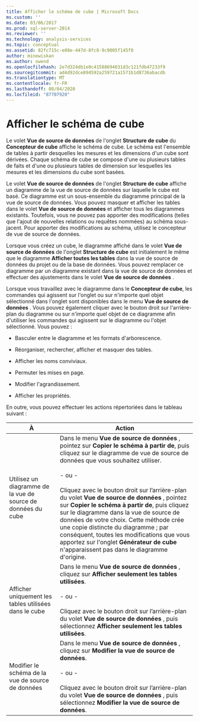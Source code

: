 ```yaml
---
title: Afficher le schéma de cube | Microsoft Docs
ms.custom: ''
ms.date: 03/06/2017
ms.prod: sql-server-2014
ms.reviewer: ''
ms.technology: analysis-services
ms.topic: conceptual
ms.assetid: 82fc715c-e08e-447d-8fc8-9c9005f145f0
author: minewiskan
ms.author: owend
ms.openlocfilehash: 2e7d324db1e0c41588694031d3c121fdb47233f9
ms.sourcegitcommit: ad4d92dce894592a259721a1571b1d8736abacdb
ms.translationtype: MT
ms.contentlocale: fr-FR
ms.lasthandoff: 08/04/2020
ms.locfileid: "87707920"
---
```

# <a name="view-the-cube-schema"></a>Afficher le schéma de cube
  Le volet **Vue de source de données** de l'onglet **Structure de cube** du **Concepteur de cube** affiche le schéma de cube. Le schéma est l'ensemble de tables à partir desquelles les mesures et les dimensions d'un cube sont dérivées. Chaque schéma de cube se compose d'une ou plusieurs tables de faits et d'une ou plusieurs tables de dimension sur lesquelles les mesures et les dimensions du cube sont basées.  
  
 Le volet **Vue de source de données** de l'onglet **Structure de cube** affiche un diagramme de la vue de source de données sur laquelle le cube est basé. Ce diagramme est un sous-ensemble du diagramme principal de la vue de source de données. Vous pouvez masquer et afficher les tables dans le volet **Vue de source de données** et afficher tous les diagrammes existants. Toutefois, vous ne pouvez pas apporter des modifications (telles que l'ajout de nouvelles relations ou requêtes nommées) au schéma sous-jacent. Pour apporter des modifications au schéma, utilisez le concepteur de vue de source de données.  
  
 Lorsque vous créez un cube, le diagramme affiché dans le volet **Vue de source de données** de l'onglet **Structure de cube** est initialement le même que le diagramme **Afficher toutes les tables** dans la vue de source de données du projet ou de la base de données. Vous pouvez remplacer ce diagramme par un diagramme existant dans la vue de source de données et effectuer des ajustements dans le volet **Vue de source de données** .  
  
 Lorsque vous travaillez avec le diagramme dans le **Concepteur de cube**, les commandes qui agissent sur l'onglet ou sur n'importe quel objet sélectionné dans l'onglet sont disponibles dans le menu **Vue de source de données** . Vous pouvez également cliquer avec le bouton droit sur l'arrière-plan du diagramme ou sur n'importe quel objet de ce diagramme afin d'utiliser les commandes qui agissent sur le diagramme ou l'objet sélectionné. Vous pouvez :  
  
-   Basculer entre le diagramme et les formats d'arborescence.  
  
-   Réorganiser, rechercher, afficher et masquer des tables.  
  
-   Afficher les noms conviviaux.  
  
-   Permuter les mises en page.  
  
-   Modifier l'agrandissement.  
  
-   Afficher les propriétés.  
  
 En outre, vous pouvez effectuer les actions répertoriées dans le tableau suivant :  
  
|À|Action|  
|--------|-------------|  
|Utilisez un diagramme de la vue de source de données du cube|Dans le menu **Vue de source de données** , pointez sur **Copier le schéma à partir de**, puis cliquez sur le diagramme de vue de source de données que vous souhaitez utiliser.<br /><br /> - ou -<br /><br /> Cliquez avec le bouton droit sur l’arrière-plan du volet **Vue de source de données** , pointez sur **Copier le schéma à partir de**, puis cliquez sur le diagramme dans la vue de source de données de votre choix. Cette méthode crée une copie distincte du diagramme ; par conséquent, toutes les modifications que vous apportez sur l'onglet **Générateur de cube** n'apparaissent pas dans le diagramme d'origine.|  
|Afficher uniquement les tables utilisées dans le cube|Dans le menu **Vue de source de données** , cliquez sur **Afficher seulement les tables utilisées**.<br /><br /> - ou -<br /><br /> Cliquez avec le bouton droit sur l’arrière-plan du volet **Vue de source de données** , puis sélectionnez **Afficher seulement les tables utilisées**.|  
|Modifier le schéma de la vue de source de données|Dans le menu **Vue de source de données** , cliquez sur **Modifier la vue de source de données**.<br /><br /> - ou -<br /><br /> Cliquez avec le bouton droit sur l’arrière-plan du volet **Vue de source de données** , puis sélectionnez **Modifier la vue de source de données**.|  
  
  
